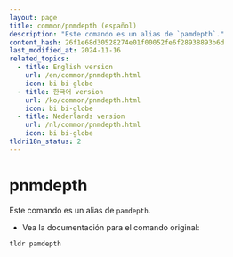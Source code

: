 ```yaml
---
layout: page
title: common/pnmdepth (español)
description: "Este comando es un alias de `pamdepth`."
content_hash: 26f1e68d30528274e01f00052fe6f28938893b6d
last_modified_at: 2024-11-16
related_topics:
  - title: English version
    url: /en/common/pnmdepth.html
    icon: bi bi-globe
  - title: 한국어 version
    url: /ko/common/pnmdepth.html
    icon: bi bi-globe
  - title: Nederlands version
    url: /nl/common/pnmdepth.html
    icon: bi bi-globe
tldri18n_status: 2
---
```

# pnmdepth

Este comando es un alias de `pamdepth`.

- Vea la documentación para el comando original:

`tldr pamdepth`
